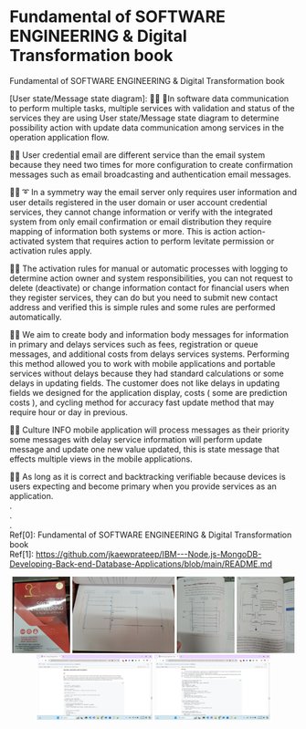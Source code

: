 # Fundamental of SOFTWARE ENGINEERING & Digital Transformation book
Fundamental of SOFTWARE ENGINEERING & Digital Transformation book

[User state/Message state diagram]: 👧💬 🎈In software data communication to perform multiple tasks, multiple services with validation and status of the services they are using User state/Message state diagram to determine possibility action with update data communication among services in the operation application flow. </br>

🐐💬 User credential email are different service than the email system because they need two times for more configuration to create confirmation messages such as email broadcasting and authentication email messages. </br>

🐑💬 ➰ In a symmetry way the email server only requires user information and user details registered in the user domain or user account credential services, they cannot change information or verify with the integrated system from only email confirmation or email distribution they require mapping of information both systems or more. This is action action-activated system that requires action to perform levitate permission or activation rules apply. </br>

🐐💬 The activation rules for manual or automatic processes with logging to determine action owner and system responsibilities, you can not request to delete (deactivate) or change information contact for financial users when they register services, they can do but you need to submit new contact address and verified this is simple rules and some rules are performed automatically. </br>

🧸💬 We aim to create body and information body messages for information in primary and delays services such as fees, registration or queue messages, and additional costs from delays services systems. Performing this method allowed you to work with mobile applications and portable services without delays because they had standard calculations or some delays in updating fields. The customer does not like delays in updating fields we designed for the application display, costs ( some are prediction costs ), and cycling method for accuracy fast update method that may require hour or day in previous. </br>

🐯💬 Culture INFO mobile application will process messages as their priority some messages with delay service information will perform update message and update one new value updated, this is state message that effects multiple views in the mobile applications. </br>

🦁💬 As long as it is correct and backtracking verifiable because devices is users expecting and become primary when you provide services as an application. </br>
. </br>
. </br>
. </br>
Ref[0]: Fundamental of SOFTWARE ENGINEERING & Digital Transformation book </br>
Ref[1]: https://github.com/jkaewprateep/IBM---Node.js-MongoDB-Developing-Back-end-Database-Applications/blob/main/README.md </br>

<p align="center" width="100%">
    <img width="20%" src="https://github.com/jkaewprateep/Reading-notes/blob/main/0020.jpg"> 
    <img width="35.5%" src="https://github.com/jkaewprateep/Reading-notes/blob/main/0021.jpg"> 
    <img width="20%" src="https://github.com/jkaewprateep/Reading-notes/blob/main/0022.jpg"> 
    <img width="20%" src="https://github.com/jkaewprateep/Reading-notes/blob/main/0023.jpg"> </br>
    <img width="40%" src="https://github.com/jkaewprateep/Reading-notes/blob/main/0024.jpg">  
    <img width="40%" src="https://github.com/jkaewprateep/Reading-notes/blob/main/0025.jpg">  
</p>
